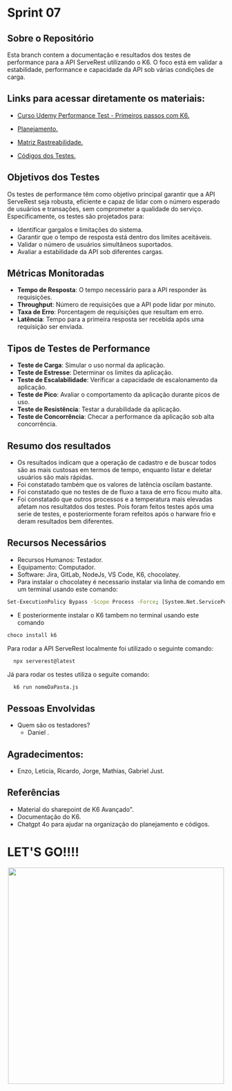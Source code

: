 # Sprint 07


## Sobre o Repositório


 Esta branch contem a documentação e resultados dos testes de performance para a API ServeRest utilizando o K6. O foco está em validar a estabilidade, performance e capacidade da API sob várias condições de carga.


## Links para acessar diretamente os materiais:


- [Curso Udemy Performance Test - Primeiros passos com K6.](https://gitlab.com/compass8112219/Sprints/-/tree/pb_sprint6/Sprint06/CursoK6Udemy)
 
- [Planejamento.](https://gitlab.com/compass8112219/Sprints/-/blob/pb_sprint6/Sprint06/Challenger/Planejamento.md)
 
- [Matriz Rastreabilidade.](https://gitlab.com/compass8112219/Sprints/-/blob/pb_sprint6/Sprint06/Challenger/MatrizRastreabilidadePerformance.md)


- [Códigos dos Testes.](https://gitlab.com/compass8112219/Sprints/-/tree/pb_sprint6/Sprint06/scenarios?ref_type=heads)
 


## Objetivos dos Testes


Os testes de performance têm como objetivo principal garantir que a API ServeRest seja robusta, eficiente e capaz de lidar com o número esperado de usuários e transações, sem comprometer a qualidade do serviço. Especificamente, os testes são projetados para:


- Identificar gargalos e limitações do sistema.
- Garantir que o tempo de resposta está dentro dos limites aceitáveis.
- Validar o número de usuários simultâneos suportados.
- Avaliar a estabilidade da API sob diferentes cargas.


## Métricas Monitoradas


- **Tempo de Resposta**: O tempo necessário para a API responder às requisições.
- **Throughput**: Número de requisições que a API pode lidar por minuto.
- **Taxa de Erro**: Porcentagem de requisições que resultam em erro.
- **Latência**: Tempo para a primeira resposta ser recebida após uma requisição ser enviada.


## Tipos de Testes de Performance


- **Teste de Carga**: Simular o uso normal da aplicação.
- **Teste de Estresse**: Determinar os limites da aplicação.
- **Teste de Escalabilidade**: Verificar a capacidade de escalonamento da aplicação.
- **Teste de Pico**: Avaliar o comportamento da aplicação durante picos de uso.
- **Teste de Resistência**: Testar a durabilidade da aplicação.
- **Teste de Concorrência**: Checar a performance da aplicação sob alta concorrência.




## Resumo dos resultados
  -  Os resultados indicam que a operação de cadastro e de buscar todos são as mais custosas em termos de tempo, enquanto listar e deletar usuários são mais rápidas.
  - Foi constatado também que os valores de latência oscilam bastante.
  - Foi constatado que no testes de de fluxo a taxa de erro ficou muito alta.
  - Foi constatado que outros processos e a temperatura mais elevadas afetam nos resultatdos dos testes. Pois foram feitos testes após uma serie de testes, e posteriormente foram refeitos após o harware frio e deram resultados bem diferentes.
 


## Recursos Necessários
  -  Recursos Humanos: Testador.
  -  Equipamento: Computador.
  -  Software: Jira, GitLab, NodeJs, VS Code, K6, chocolatey.
  - Para instalar o chocolatey é necessario instalar via linha de comando em um terminal usando este comando:
  ```` bash
 Set-ExecutionPolicy Bypass -Scope Process -Force; [System.Net.ServicePointManager]::SecurityProtocol = [System.Net.ServicePointManager]::SecurityProtocol -bor 3072; iex ((New-Object System.Net.WebClient).DownloadString('https://community.chocolatey.org/install.ps1'))
  ````
  - E posteriormente instalar o K6 tambem no terminal usando este comando
  `````bash
  choco install k6
`````
Para rodar a API ServeRest localmente foi utilizado o seguinte comando:
`````bash
  npx serverest@latest
`````
Já para rodar os testes utiliza o seguite comando:
`````bash
  k6 run nomeDaPasta.js
`````


## Pessoas Envolvidas
  -  Quem são os testadores?
      -  Daniel .


## Agradecimentos:
- Enzo, Leticia, Ricardo, Jorge, Mathias, Gabriel Just.




## Referências
- Material do sharepoint de K6 Avançado".
- Documentação do K6.
- Chatgpt 4o para ajudar na organização do planejamento e códigos.

# LET'S GO!!!!
<div align="center">
    <img src="https://i.giphy.com/media/v1.Y2lkPTc5MGI3NjExdDJlMnFtbnF0MWl0aDBxaHkxeTFva3YyOHdseXJhajdxb3B3eng1ZSZlcD12MV9pbnRlcm5hbF9naWZfYnlfaWQmY3Q9Zw/K6pPRBKAoRKJa/giphy.gif" width="500px" />
</div>

